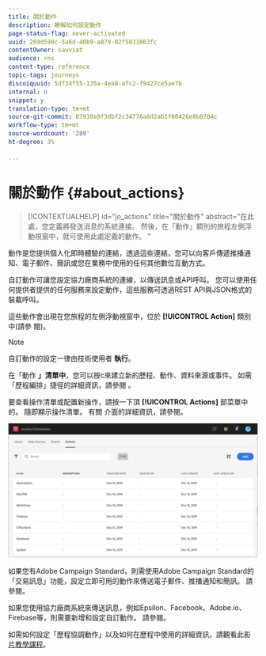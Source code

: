 ```yaml
---
title: 關於動作
description: 瞭解如何設定動作
page-status-flag: never-activated
uuid: 269d590c-5a6d-40b9-a879-02f5033863fc
contentOwner: sauviat
audience: rns
content-type: reference
topic-tags: journeys
discoiquuid: 5df34f55-135a-4ea8-afc2-f9427ce5ae7b
internal: n
snippet: y
translation-type: tm+mt
source-git-commit: 87910a9f3dbf2c34776a8d2ab1f00426e8b0704c
workflow-type: tm+mt
source-wordcount: '289'
ht-degree: 3%

---
```



# 關於動作 {#about_actions}

>[!CONTEXTUALHELP]
>id="jo_actions"
>title="關於動作"
>abstract="在此處，您定義將發送消息的系統連接。 然後，在「動作」類別的旅程左側浮動視窗中，就可使用此處定義的動作。 "

動作是您提供個人化即時體驗的連結，透過這些連結，您可以向客戶傳遞推播通知、電子郵件、簡訊或您在業務中使用的任何其他數位互動方式。

自訂動作可讓您設定協力廠商系統的連線，以傳送訊息或API呼叫。 您可以使用任何提供者提供的任何服務來設定動作，這些服務可透過REST API與JSON格式的裝載呼叫。

這些動作會出現在您旅程的左側浮動視窗中，位於 **[!UICONTROL Action]** 類別中(請參 [](../building-journeys/about-action-activities.md) 閱)。

>[!NOTE]
>
>自訂動作的設定一律由技術使用者 **執行**。

在「動作 **」清單中**，您可以按c來建立新的歷程、動作、資料來源或事件。 如需「歷程編排」捷徑的詳細資訊，請參閱 [](../about/user-interface.md#section_ksq_zr1_ffb)。

要查看操作清單或配置新操作，請按一下頂 **[!UICONTROL Actions]** 部菜單中的。 隨即顯示操作清單。 有關 [](../about/user-interface.md) 介面的詳細資訊，請參閱。

![](../assets/custom1.png)

如果您有Adobe Campaign Standard，則需使用Adobe Campaign Standard的「交易訊息」功能，設定立即可用的動作來傳送電子郵件、推播通知和簡訊。 請參閱[](../action/working-with-adobe-campaign.md)。

如果您使用協力廠商系統來傳送訊息，例如Epsilon、Facebook、Adobe.io、Firebase等，則需要新增和設定自訂動作。 請參閱[](../action/about-custom-action-configuration.md)。

如需如何設定「歷程協調動作」以及如何在歷程中使用的詳細資訊，請觀看此影 [片教學課程](https://docs.adobe.com/content/help/en/platform-learn/tutorials/journey-orchestration/configure-actions.html)。
